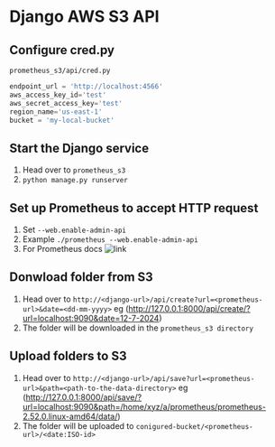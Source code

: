 # Django AWS S3 API

## Configure cred.py
```prometheus_s3/api/cred.py```

```python
endpoint_url = 'http://localhost:4566'
aws_access_key_id='test'
aws_secret_access_key='test'
region_name='us-east-1'
bucket = 'my-local-bucket'
```

## Start the Django service
1) Head over to ```prometheus_s3```
2) ```python manage.py runserver```

## Set up Prometheus to accept HTTP request
1) Set ```--web.enable-admin-api```
2) Example ```./prometheus --web.enable-admin-api```
3) For Prometheus docs ![link](https://prometheus.io/docs/prometheus/latest/querying/api/#snapshot)

## Donwload folder from S3
1) Head over to ```http://<django-url>/api/create?url=<prometheus-url>&date=<dd-mm-yyyy>``` eg (http://127.0.0.1:8000/api/create/?url=localhost:9090&date=12-7-2024)
2) The folder will be downloaded in the ```prometheus_s3 directory```

## Upload folders to S3
1) Head over to ```http://<django-url>/api/save?url=<prometheus-url>&path=<path-to-the-data-directory>``` eg (http://127.0.0.1:8000/api/save/?url=localhost:9090&path=/home/xyz/a/prometheus/prometheus-2.52.0.linux-amd64/data/)
2) The folder will be uploaded to ```conigured-bucket/<prometheus-url>/<date:ISO-id>```




